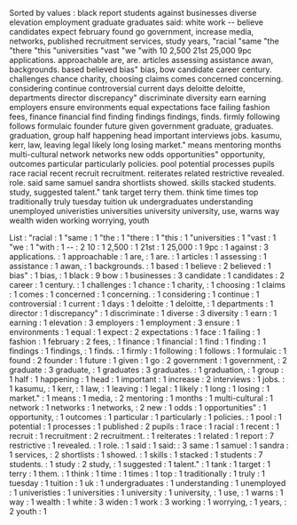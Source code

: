 Sorted by values :
black report students against businesses diverse elevation employment graduate graduates said: white work -- believe candidates expect february found go government, increase media, networks, published recruitment services, study years, "racial "same "the "there "this "universities "vast "we "with 10 2,500 21st 25,000 9pc applications. approachable are, are. articles assessing assistance awan, backgrounds. based believed bias" bias, bow candidate career century. challenges chance charity, choosing claims comes concerned concerning. considering continue controversial current days deloitte deloitte, departments director discrepancy" discriminate diversity earn earning employers ensure environments equal expectations face failing fashion fees, finance financial find finding findings findings, finds. firmly following follows formulaic founder future given government graduate, graduates. graduation, group half happening head important interviews jobs. kasumu, kerr, law, leaving legal likely long losing market." means mentoring months multi-cultural network networks new odds opportunities" opportunity, outcomes particular particularly policies. pool potential processes pupils race racial recent recruit recruitment. reiterates related restrictive revealed. role. said same samuel sandra shortlists showed. skills stacked students. study, suggested talent." tank target terry them. think time times top traditionally truly tuesday tuition uk undergraduates understanding unemployed univeristies universities university university, use, warns way wealth widen working worrying, youth 

List :
"racial : 1
"same : 1
"the : 1
"there : 1
"this : 1
"universities : 1
"vast : 1
"we : 1
"with : 1
-- : 2
10 : 1
2,500 : 1
21st : 1
25,000 : 1
9pc : 1
against : 3
applications. : 1
approachable : 1
are, : 1
are. : 1
articles : 1
assessing : 1
assistance : 1
awan, : 1
backgrounds. : 1
based : 1
believe : 2
believed : 1
bias" : 1
bias, : 1
black : 9
bow : 1
businesses : 3
candidate : 1
candidates : 2
career : 1
century. : 1
challenges : 1
chance : 1
charity, : 1
choosing : 1
claims : 1
comes : 1
concerned : 1
concerning. : 1
considering : 1
continue : 1
controversial : 1
current : 1
days : 1
deloitte : 1
deloitte, : 1
departments : 1
director : 1
discrepancy" : 1
discriminate : 1
diverse : 3
diversity : 1
earn : 1
earning : 1
elevation : 3
employers : 1
employment : 3
ensure : 1
environments : 1
equal : 1
expect : 2
expectations : 1
face : 1
failing : 1
fashion : 1
february : 2
fees, : 1
finance : 1
financial : 1
find : 1
finding : 1
findings : 1
findings, : 1
finds. : 1
firmly : 1
following : 1
follows : 1
formulaic : 1
found : 2
founder : 1
future : 1
given : 1
go : 2
government : 1
government, : 2
graduate : 3
graduate, : 1
graduates : 3
graduates. : 1
graduation, : 1
group : 1
half : 1
happening : 1
head : 1
important : 1
increase : 2
interviews : 1
jobs. : 1
kasumu, : 1
kerr, : 1
law, : 1
leaving : 1
legal : 1
likely : 1
long : 1
losing : 1
market." : 1
means : 1
media, : 2
mentoring : 1
months : 1
multi-cultural : 1
network : 1
networks : 1
networks, : 2
new : 1
odds : 1
opportunities" : 1
opportunity, : 1
outcomes : 1
particular : 1
particularly : 1
policies. : 1
pool : 1
potential : 1
processes : 1
published : 2
pupils : 1
race : 1
racial : 1
recent : 1
recruit : 1
recruitment : 2
recruitment. : 1
reiterates : 1
related : 1
report : 7
restrictive : 1
revealed. : 1
role. : 1
said : 1
said: : 3
same : 1
samuel : 1
sandra : 1
services, : 2
shortlists : 1
showed. : 1
skills : 1
stacked : 1
students : 7
students. : 1
study : 2
study, : 1
suggested : 1
talent." : 1
tank : 1
target : 1
terry : 1
them. : 1
think : 1
time : 1
times : 1
top : 1
traditionally : 1
truly : 1
tuesday : 1
tuition : 1
uk : 1
undergraduates : 1
understanding : 1
unemployed : 1
univeristies : 1
universities : 1
university : 1
university, : 1
use, : 1
warns : 1
way : 1
wealth : 1
white : 3
widen : 1
work : 3
working : 1
worrying, : 1
years, : 2
youth : 1
